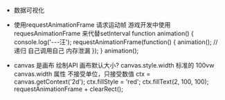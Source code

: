 - 数据可视化
- 使用requestAnimationFrame 请求运动帧
游戏开发中使用requesAnimationFrame 来代替setInterval
  function animation() {
      console.log('---汪');
      requestAnimationFrame(function() {
          animation(); //递归 自己调用自己 内存泄漏 
      });
  }
  animation();

- canvas 是画布
  绘制API 画布默认大小?
   canvas.style.width 标准的 100vw
   canvas.width 属性 不接受单位，只接受数值
   ctx = canvas.getContext('2d');
   ctx.fillStyle = 'red';
   ctx.fillText(2, 100, 100);
   requestAnimationFrame + clearRect();